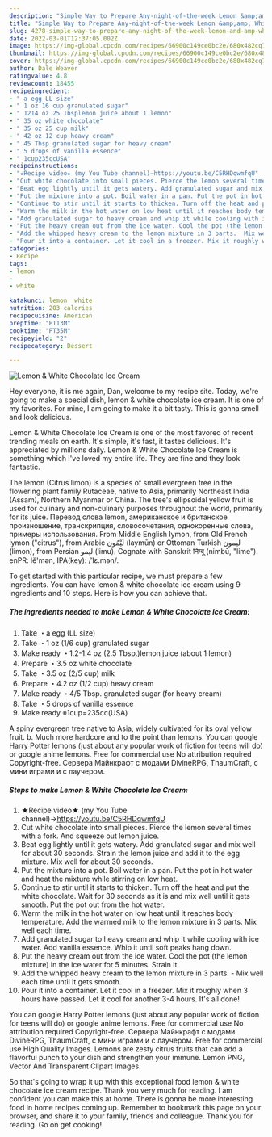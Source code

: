 ```yaml
---
description: "Simple Way to Prepare Any-night-of-the-week Lemon &amp;amp; White Chocolate Ice Cream"
title: "Simple Way to Prepare Any-night-of-the-week Lemon &amp;amp; White Chocolate Ice Cream"
slug: 4278-simple-way-to-prepare-any-night-of-the-week-lemon-and-amp-white-chocolate-ice-cream
date: 2022-03-01T12:37:05.002Z
image: https://img-global.cpcdn.com/recipes/66900c149ce0bc2e/680x482cq70/lemon-white-chocolate-ice-cream-recipe-main-photo.jpg
thumbnail: https://img-global.cpcdn.com/recipes/66900c149ce0bc2e/680x482cq70/lemon-white-chocolate-ice-cream-recipe-main-photo.jpg
cover: https://img-global.cpcdn.com/recipes/66900c149ce0bc2e/680x482cq70/lemon-white-chocolate-ice-cream-recipe-main-photo.jpg
author: Dale Weaver
ratingvalue: 4.8
reviewcount: 18455
recipeingredient:
- " a egg LL size"
- " 1 oz 16 cup granulated sugar"
- " 1214 oz 25 Tbsplemon juice about 1 lemon"
- " 35 oz white chocolate"
- " 35 oz 25 cup milk"
- " 42 oz 12 cup heavy cream"
- " 45 Tbsp granulated sugar for heavy cream"
- " 5 drops of vanilla essence"
- " 1cup235ccUSA"
recipeinstructions:
- "★Recipe video★ (my You Tube channel)→https://youtu.be/C5RHDqwmfqU"
- "Cut white chocolate into small pieces. Pierce the lemon several times with a fork. And squeeze out lemon juice."
- "Beat egg lightly until it gets watery. Add granulated sugar and mix well for about 30 seconds. Strain the lemon juice and add it to the egg mixture. Mix well for about 30 seconds."
- "Put the mixture into a pot. Boil water in a pan. Put the pot in hot water and heat the mixture while stirring on low heat."
- "Continue to stir until it starts to thicken. Turn off the heat and put the white chocolate. Wait for 30 seconds as it is and mix well until it gets smooth. Put the pot out from the hot water."
- "Warm the milk in the hot water on low heat until it reaches body temperature. Add the warmed milk to the lemon mixture in 3 parts. Mix well each time."
- "Add granulated sugar to heavy cream and whip it while cooling with ice water. Add vanilla essence. Whip it until soft peaks hang down."
- "Put the heavy cream out from the ice water. Cool the pot (the lemon mixture) in the ice water for 5 minutes. Strain it."
- "Add the whipped heavy cream to the lemon mixture in 3 parts.  Mix well each time until it gets smooth."
- "Pour it into a container. Let it cool in a freezer. Mix it roughly when 3 hours have passed. Let it cool for another 3-4 hours. It&#39;s all done!"
categories:
- Recipe
tags:
- lemon
- 
- white

katakunci: lemon  white 
nutrition: 203 calories
recipecuisine: American
preptime: "PT13M"
cooktime: "PT35M"
recipeyield: "2"
recipecategory: Dessert

---
```



![Lemon &amp; White Chocolate Ice Cream](https://img-global.cpcdn.com/recipes/66900c149ce0bc2e/680x482cq70/lemon-white-chocolate-ice-cream-recipe-main-photo.jpg)

Hey everyone, it is me again, Dan, welcome to my recipe site. Today, we're going to make a special dish, lemon &amp; white chocolate ice cream. It is one of my favorites. For mine, I am going to make it a bit tasty. This is gonna smell and look delicious.

Lemon &amp; White Chocolate Ice Cream is one of the most favored of recent trending meals on earth. It's simple, it's fast, it tastes delicious. It's appreciated by millions daily. Lemon &amp; White Chocolate Ice Cream is something which I've loved my entire life. They are fine and they look fantastic.

The lemon (Citrus limon) is a species of small evergreen tree in the flowering plant family Rutaceae, native to Asia, primarily Northeast India (Assam), Northern Myanmar or China. The tree&#39;s ellipsoidal yellow fruit is used for culinary and non-culinary purposes throughout the world, primarily for its juice. Перевод слова lemon, американское и британское произношение, транскрипция, словосочетания, однокоренные слова, примеры использования. From Middle English lymon, from Old French lymon (&#34;citrus&#34;), from Arabic لَيْمُون‎ (laymūn) or Ottoman Turkish لیمون‎ (limon), from Persian لیمو‎ (limu). Cognate with Sanskrit निम्बू (nimbū, &#34;lime&#34;). enPR: lĕ&#39;mən, IPA(key): /ˈlɛ.mən/.


To get started with this particular recipe, we must prepare a few ingredients. You can have lemon &amp; white chocolate ice cream using 9 ingredients and 10 steps. Here is how you can achieve that.

<!--inarticleads1-->

##### The ingredients needed to make Lemon &amp; White Chocolate Ice Cream:

1. Take  ・a egg (LL size)
1. Take  ・1 oz (1/6 cup) granulated sugar
1. Make ready  ・1.2-1.4 oz (2.5 Tbsp.)lemon juice (about 1 lemon)
1. Prepare  ・3.5 oz white chocolate
1. Take  ・3.5 oz (2/5 cup) milk
1. Prepare  ・4.2 oz (1/2 cup) heavy cream
1. Make ready  ・4/5 Tbsp. granulated sugar (for heavy cream)
1. Take  ・5 drops of vanilla essence
1. Make ready  ※1cup=235cc(USA)


A spiny evergreen tree native to Asia, widely cultivated for its oval yellow fruit. b. Much more hardcore and to the point than lemons. You can google Harry Potter lemons (just about any popular work of fiction for teens will do) or google anime lemons. Free for commercial use No attribution required Copyright-free. Сервера Майнкрафт с модами DivineRPG, ThaumCraft, с мини играми и с лаучером. 

<!--inarticleads2-->

##### Steps to make Lemon &amp; White Chocolate Ice Cream:

1. ★Recipe video★ (my You Tube channel)→https://youtu.be/C5RHDqwmfqU
1. Cut white chocolate into small pieces. Pierce the lemon several times with a fork. And squeeze out lemon juice.
1. Beat egg lightly until it gets watery. Add granulated sugar and mix well for about 30 seconds. Strain the lemon juice and add it to the egg mixture. Mix well for about 30 seconds.
1. Put the mixture into a pot. Boil water in a pan. Put the pot in hot water and heat the mixture while stirring on low heat.
1. Continue to stir until it starts to thicken. Turn off the heat and put the white chocolate. Wait for 30 seconds as it is and mix well until it gets smooth. Put the pot out from the hot water.
1. Warm the milk in the hot water on low heat until it reaches body temperature. Add the warmed milk to the lemon mixture in 3 parts. Mix well each time.
1. Add granulated sugar to heavy cream and whip it while cooling with ice water. Add vanilla essence. Whip it until soft peaks hang down.
1. Put the heavy cream out from the ice water. Cool the pot (the lemon mixture) in the ice water for 5 minutes. Strain it.
1. Add the whipped heavy cream to the lemon mixture in 3 parts.  - Mix well each time until it gets smooth.
1. Pour it into a container. Let it cool in a freezer. Mix it roughly when 3 hours have passed. Let it cool for another 3-4 hours. It&#39;s all done!


You can google Harry Potter lemons (just about any popular work of fiction for teens will do) or google anime lemons. Free for commercial use No attribution required Copyright-free. Сервера Майнкрафт с модами DivineRPG, ThaumCraft, с мини играми и с лаучером. Free for commercial use High Quality Images. Lemons are zesty citrus fruits that can add a flavorful punch to your dish and strengthen your immune. Lemon PNG, Vector And Transparent Clipart Images. 

So that's going to wrap it up with this exceptional food lemon &amp; white chocolate ice cream recipe. Thank you very much for reading. I am confident you can make this at home. There is gonna be more interesting food in home recipes coming up. Remember to bookmark this page on your browser, and share it to your family, friends and colleague. Thank you for reading. Go on get cooking!
